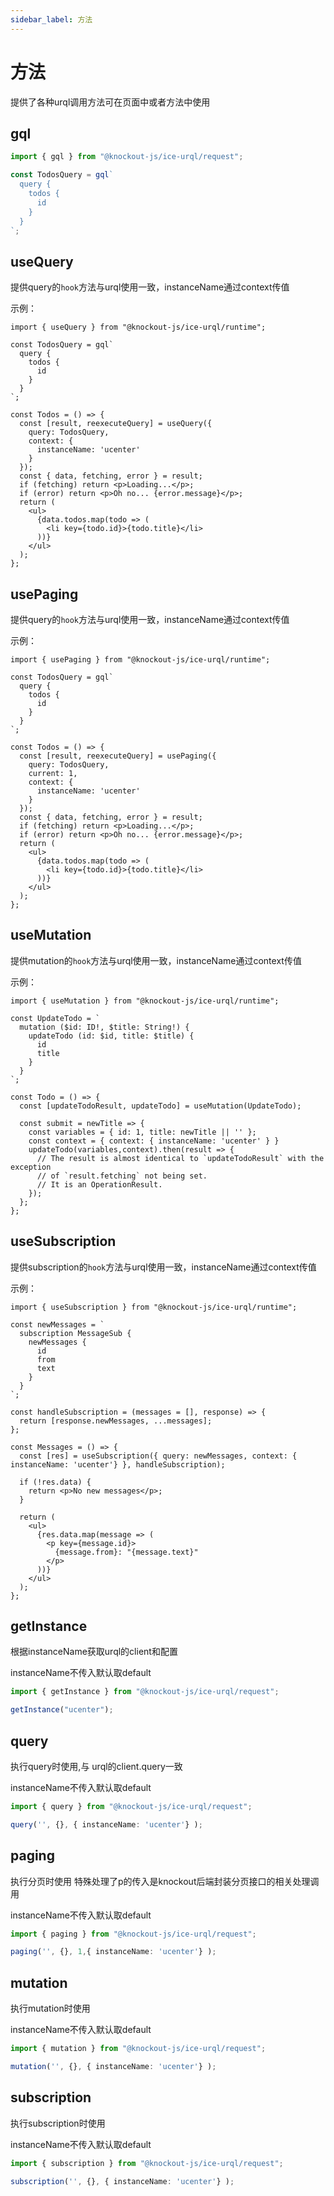 ```yaml
---
sidebar_label: 方法
---
```


# 方法

提供了各种urql调用方法可在页面中或者方法中使用

## gql

```ts
import { gql } from "@knockout-js/ice-urql/request";

const TodosQuery = gql`
  query {
    todos {
      id
    }
  }
`;
```

## useQuery

提供query的`hook`方法与urql使用一致，instanceName通过context传值

示例：

```tsx
import { useQuery } from "@knockout-js/ice-urql/runtime";

const TodosQuery = gql`
  query {
    todos {
      id
    }
  }
`;

const Todos = () => {
  const [result, reexecuteQuery] = useQuery({
    query: TodosQuery,
    context: {
      instanceName: 'ucenter'
    }
  });
  const { data, fetching, error } = result;
  if (fetching) return <p>Loading...</p>;
  if (error) return <p>Oh no... {error.message}</p>;
  return (
    <ul>
      {data.todos.map(todo => (
        <li key={todo.id}>{todo.title}</li>
      ))}
    </ul>
  );
};
```

## usePaging

提供query的`hook`方法与urql使用一致，instanceName通过context传值

示例：

```tsx
import { usePaging } from "@knockout-js/ice-urql/runtime";

const TodosQuery = gql`
  query {
    todos {
      id
    }
  }
`;

const Todos = () => {
  const [result, reexecuteQuery] = usePaging({
    query: TodosQuery,
    current: 1,
    context: {
      instanceName: 'ucenter'
    }
  });
  const { data, fetching, error } = result;
  if (fetching) return <p>Loading...</p>;
  if (error) return <p>Oh no... {error.message}</p>;
  return (
    <ul>
      {data.todos.map(todo => (
        <li key={todo.id}>{todo.title}</li>
      ))}
    </ul>
  );
};
```

## useMutation

提供mutation的`hook`方法与urql使用一致，instanceName通过context传值

示例：

```tsx
import { useMutation } from "@knockout-js/ice-urql/runtime";

const UpdateTodo = `
  mutation ($id: ID!, $title: String!) {
    updateTodo (id: $id, title: $title) {
      id
      title
    }
  }
`;

const Todo = () => {
  const [updateTodoResult, updateTodo] = useMutation(UpdateTodo);

  const submit = newTitle => {
    const variables = { id: 1, title: newTitle || '' };
    const context = { context: { instanceName: 'ucenter' } }
    updateTodo(variables,context).then(result => {
      // The result is almost identical to `updateTodoResult` with the exception
      // of `result.fetching` not being set.
      // It is an OperationResult.
    });
  };
};
```

## useSubscription

提供subscription的`hook`方法与urql使用一致，instanceName通过context传值

示例：

```tsx
import { useSubscription } from "@knockout-js/ice-urql/runtime";

const newMessages = `
  subscription MessageSub {
    newMessages {
      id
      from
      text
    }
  }
`;

const handleSubscription = (messages = [], response) => {
  return [response.newMessages, ...messages];
};

const Messages = () => {
  const [res] = useSubscription({ query: newMessages, context: { instanceName: 'ucenter'} }, handleSubscription);

  if (!res.data) {
    return <p>No new messages</p>;
  }

  return (
    <ul>
      {res.data.map(message => (
        <p key={message.id}>
          {message.from}: "{message.text}"
        </p>
      ))}
    </ul>
  );
};
```

## getInstance

根据instanceName获取urql的client和配置

instanceName不传入默认取default

```ts
import { getInstance } from "@knockout-js/ice-urql/request";

getInstance("ucenter");
```

## query

执行query时使用,与 urql的client.query一致

instanceName不传入默认取default

```ts
import { query } from "@knockout-js/ice-urql/request";

query('', {}, { instanceName: 'ucenter'} );
```

## paging

执行分页时使用 特殊处理了p的传入是knockout后端封装分页接口的相关处理调用

instanceName不传入默认取default

```ts
import { paging } from "@knockout-js/ice-urql/request";

paging('', {}, 1,{ instanceName: 'ucenter'} );

```

## mutation

执行mutation时使用

instanceName不传入默认取default

```ts
import { mutation } from "@knockout-js/ice-urql/request";

mutation('', {}, { instanceName: 'ucenter'} );
```

## subscription

执行subscription时使用

instanceName不传入默认取default

```ts
import { subscription } from "@knockout-js/ice-urql/request";

subscription('', {}, { instanceName: 'ucenter'} );
```
